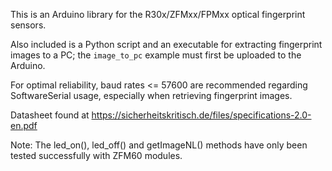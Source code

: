 This is an Arduino library for the R30x/ZFMxx/FPMxx optical fingerprint sensors. 

Also included is a Python script and an executable for extracting fingerprint images to a PC; 
the `image_to_pc` example must first be uploaded to the Arduino. 

For optimal reliability, baud rates <= 57600 are recommended regarding SoftwareSerial usage, 
especially when retrieving fingerprint images. 

Datasheet found at https://sicherheitskritisch.de/files/specifications-2.0-en.pdf

Note: The led_on(), led_off() and getImageNL() methods have only been tested successfully with ZFM60 modules.
